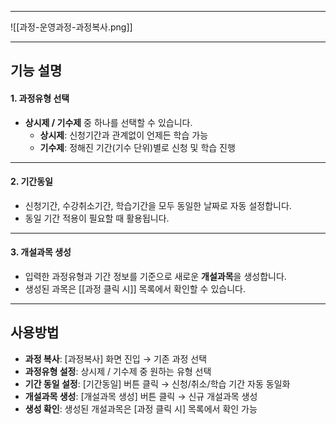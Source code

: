 
***  
![[과정-운영과정-과정복사.png]]  

***
## 기능 설명  

#### 1. 과정유형 선택  
- **상시제 / 기수제** 중 하나를 선택할 수 있습니다.  
  - **상시제**: 신청기간과 관계없이 언제든 학습 가능  
  - **기수제**: 정해진 기간(기수 단위)별로 신청 및 학습 진행  

***  
#### 2. 기간동일  
- 신청기간, 수강취소기간, 학습기간을 모두 동일한 날짜로 자동 설정합니다.  
- 동일 기간 적용이 필요할 때 활용됩니다.  

***  
#### 3. 개설과목 생성  
- 입력한 과정유형과 기간 정보를 기준으로 새로운 **개설과목**을 생성합니다.  
- 생성된 과목은 [[과정 클릭 시]] 목록에서 확인할 수 있습니다.  

***  

## 사용방법  
- **과정 복사**: [과정복사] 화면 진입 → 기존 과정 선택  
- **과정유형 설정**: 상시제 / 기수제 중 원하는 유형 선택  
- **기간 동일 설정**: [기간동일] 버튼 클릭 → 신청/취소/학습 기간 자동 동일화  
- **개설과목 생성**: [개설과목 생성] 버튼 클릭 → 신규 개설과목 생성  
- **생성 확인**: 생성된 개설과목은 [과정 클릭 시] 목록에서 확인 가능  
